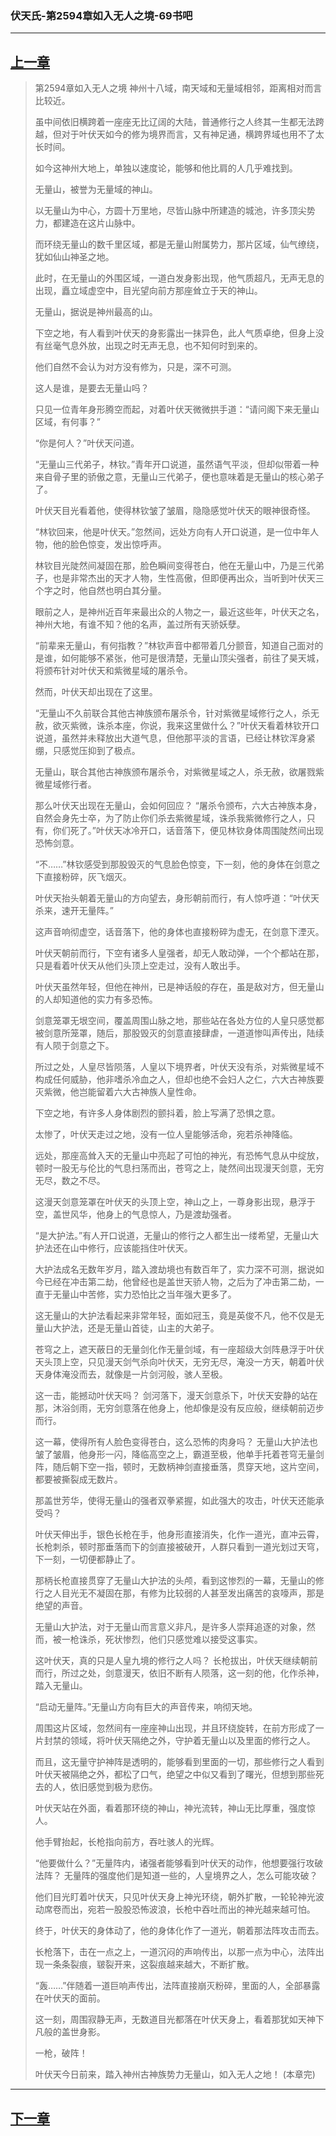 ### 伏天氏-第2594章如入无人之境-69书吧

--------
[上一章](./beb52139ef2a8ebdc206022c5456c0cd.md)
--------


>
>
>
>第2594章如入无人之境
>神州十八域，南天域和无量域相邻，距离相对而言比较近。
>
>虽中间依旧横跨着一座座无比辽阔的大陆，普通修行之人终其一生都无法跨越，但对于叶伏天如今的修为境界而言，又有神足通，横跨界域也用不了太长时间。
>
>如今这神州大地上，单独以速度论，能够和他比肩的人几乎难找到。
>
>无量山，被誉为无量域的神山。
>
>以无量山为中心，方圆十万里地，尽皆山脉中所建造的城池，许多顶尖势力，都建造在这片山脉中。
>
>而环绕无量山的数千里区域，都是无量山附属势力，那片区域，仙气缭绕，犹如仙山神圣之地。
>
>此时，在无量山的外围区域，一道白发身影出现，他气质超凡，无声无息的出现，矗立域虚空中，目光望向前方那座耸立于天的神山。
>
>无量山，据说是神州最高的山。
>
>下空之地，有人看到叶伏天的身影露出一抹异色，此人气质卓绝，但身上没有丝毫气息外放，出现之时无声无息，也不知何时到来的。
>
>他们自然不会认为对方没有修为，只是，深不可测。
>
>这人是谁，是要去无量山吗？
>
>只见一位青年身形腾空而起，对着叶伏天微微拱手道：“请问阁下来无量山区域，有何事？”
>
>“你是何人？”叶伏天问道。
>
>“无量山三代弟子，林钦。”青年开口说道，虽然语气平淡，但却似带着一种来自骨子里的骄傲之意，无量山三代弟子，便也意味着是无量山的核心弟子了。
>
>叶伏天目光看着他，使得林钦皱了皱眉，隐隐感觉叶伏天的眼神很奇怪。
>
>“林钦回来，他是叶伏天。”忽然间，远处方向有人开口说道，是一位中年人物，他的脸色惊变，发出惊呼声。
>
>林钦目光陡然间凝固在那，脸色瞬间变得苍白，他在无量山中，乃是三代弟子，也是非常杰出的天才人物，生性高傲，但即便再出众，当听到叶伏天三个字之时，他自然也明白其分量。
>
>眼前之人，是神州近百年来最出众的人物之一，最近这些年，叶伏天之名，神州大地，有谁不知？他的名声，盖过所有天骄妖孽。
>
>“前辈来无量山，有何指教？”林钦声音中都带着几分颤音，知道自己面对的是谁，如何能够不紧张，他可是很清楚，无量山顶尖强者，前往了昊天城，将颁布针对叶伏天和紫微星域的屠杀令。
>
>然而，叶伏天却出现在了这里。
>
>“无量山不久前联合其他古神族颁布屠杀令，针对紫微星域修行之人，杀无赦，欲灭紫微，诛杀本座，你说，我来这里做什么？”叶伏天看着林钦开口说道，虽然并未释放出大道气息，但他那平淡的言语，已经让林钦浑身紧绷，只感觉压抑到了极点。
>
>无量山，联合其他古神族颁布屠杀令，对紫微星域之人，杀无赦，欲屠戮紫微星域修行者。
>
>那么叶伏天出现在无量山，会如何回应？
>“屠杀令颁布，六大古神族本身，自然会身先士卒，为了防止你们杀去紫微星域，诛杀我紫微修行之人，只有，你们死了。”叶伏天冰冷开口，话音落下，便见林钦身体周围陡然间出现恐怖剑意。
>
>“不……”林钦感受到那股毁灭的气息脸色惊变，下一刻，他的身体在剑意之下直接粉碎，灰飞烟灭。
>
>叶伏天抬头朝着无量山的方向望去，身形朝前而行，有人惊呼道：“叶伏天杀来，速开无量阵。”
>
>这声音响彻虚空，话音落下，他的身体也直接粉碎为虚无，在剑意下湮灭。
>
>叶伏天朝前而行，下空有诸多人皇强者，却无人敢动弹，一个个都站在那，只是看着叶伏天从他们头顶上空走过，没有人敢出手。
>
>叶伏天虽然年轻，但他在神州，已是神话般的存在，虽是敌对方，但无量山的人却知道他的实力有多恐怖。
>
>剑意笼罩无垠空间，覆盖周围山脉之地，那些站在各处方位的人皇只感觉都被剑意所笼罩，随后，那股毁灭的剑意直接肆虐，一道道惨叫声传出，陆续有人陨于剑意之下。
>
>所过之处，人皇尽皆陨落，人皇以下境界者，叶伏天没有杀，对紫微星域不构成任何威胁，他非嗜杀冷血之人，但却也绝不会妇人之仁，六大古神族要灭紫微，他岂能留着六大古神族人皇性命。
>
>下空之地，有许多人身体剧烈的颤抖着，脸上写满了恐惧之意。
>
>太惨了，叶伏天走过之地，没有一位人皇能够活命，宛若杀神降临。
>
>远处，那座高耸入天的无量山中亮起了可怕的神光，有恐怖气息从中绽放，顿时一股无与伦比的气息扫荡而出，苍穹之上，陡然间出现漫天剑意，无穷无尽，数之不尽。
>
>这漫天剑意笼罩在叶伏天的头顶上空，神山之上，一尊身影出现，悬浮于空，盖世风华，他身上的气息惊人，乃是渡劫强者。
>
>“是大护法。”有人开口说道，无量山的修行之人都生出一缕希望，无量山大护法还在山中修行，应该能挡住叶伏天。
>
>大护法成名无数年岁月，踏入渡劫境也有数百年了，实力深不可测，据说如今已经在冲击第二劫，他曾经也是盖世天骄人物，之后为了冲击第二劫，一直于无量山中苦修，实力恐怕比之当年强大更多了。
>
>这无量山的大护法看起来非常年轻，面如冠玉，竟是英俊不凡，他不仅是无量山大护法，还是无量山首徒，山主的大弟子。
>
>苍穹之上，遮天蔽日的无量剑化作无量剑域，有一座超级大剑阵悬浮于叶伏天头顶上空，只见漫天剑气杀向叶伏天，无穷无尽，淹没一方天，朝着叶伏天身体淹没而去，就像是一片剑河般，骇人至极。
>
>这一击，能撼动叶伏天吗？
>剑河落下，漫天剑意杀下，叶伏天安静的站在那，沐浴剑雨，无穷剑意落在他身上，他却像是没有反应般，继续朝前迈步而行。
>
>这一幕，使得所有人脸色变得苍白，这么恐怖的肉身吗？
>无量山大护法也皱了皱眉，他身形一闪，降临高空之上，霸道至极，他单手托着苍穹无量剑阵，随后朝下空一指，顿时，无数柄神剑直接垂落，贯穿天地，这片空间，都要被撕裂成无数片。
>
>那盖世芳华，使得无量山的强者双拳紧握，如此强大的攻击，叶伏天还能承受吗？
>
>叶伏天伸出手，银色长枪在手，他身形直接消失，化作一道光，直冲云霄，长枪刺杀，顿时那垂落而下的剑直接被破开，人群只看到一道光划过天穹，下一刻，一切便都静止了。
>
>那柄长枪直接贯穿了无量山大护法的头颅，看到这惨烈的一幕，无量山的修行之人目光无不凝固在那，有修为比较弱的人甚至发出痛苦的哀嚎声，那是绝望的声音。
>
>无量山大护法，对于无量山而言意义非凡，是许多人崇拜追逐的对象，然而，被一枪诛杀，死状惨烈，他们只感觉难以接受这事实。
>
>这叶伏天，真的只是人皇九境的修行之人吗？
>长枪拔出，叶伏天继续朝前而行，所过之处，剑意漫天，依旧不断有人陨落，这一刻的他，化作杀神，踏入无量山。
>
>“启动无量阵。”无量山方向有巨大的声音传来，响彻天地。
>
>周围这片区域，忽然间有一座座神山出现，并且环绕旋转，在前方形成了一片封禁的领域，将叶伏天隔绝之外，守护着无量山以及里面的修行之人。
>
>而且，这无量守护神阵是透明的，能够看到里面的一切，那些修行之人看到叶伏天被隔绝之外，都松了口气，绝望之中似又看到了曙光，但想到那些死去的人，依旧感觉到极为悲伤。
>
>叶伏天站在外面，看着那环绕的神山，神光流转，神山无比厚重，强度惊人。
>
>他手臂抬起，长枪指向前方，吞吐骇人的光辉。
>
>“他要做什么？”无量阵内，诸强者能够看到叶伏天的动作，他想要强行攻破法阵？
>无量阵的强度他们是知道一些的，人皇境界之人，怎么可能攻破？
>
>他们目光盯着叶伏天，只见叶伏天身上神光环绕，朝外扩散，一轮轮神光波动席卷而出，宛若一股股恐怖波浪，长枪中吞吐而出的神光越来越可怕。
>
>终于，叶伏天的身体动了，他的身体化作了一道光，朝着那法阵攻击而去。
>
>长枪落下，击在一点之上，一道沉闷的声响传出，以那一点为中心，法阵出现一条条裂痕，皲裂开来，这裂痕越来越大，不断扩散。
>
>“轰……”伴随着一道巨响声传出，法阵直接崩灭粉碎，里面的人，全部暴露在叶伏天的面前。
>
>这一刻，周围寂静无声，无数道目光都落在叶伏天身上，看着那犹如天神下凡般的盖世身影。
>
>一枪，破阵！
>
>叶伏天今日前来，踏入神州古神族势力无量山，如入无人之地！
>(本章完)
>
>

--------
[下一章](./44fb1e015c8b9f9cd37a6caac2dabf98.md)
--------
